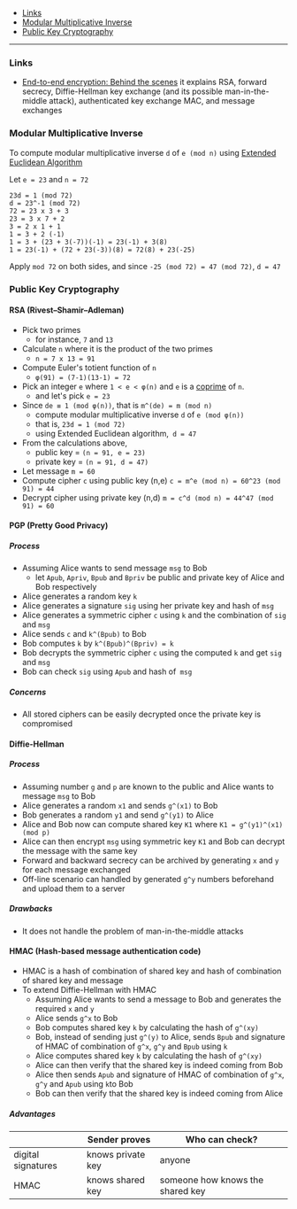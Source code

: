 - [Links](#links)
- [Modular Multiplicative Inverse](#modular-multiplicative-inverse)
- [Public Key Cryptography](#public-key-cryptography)
____

### Links

- [End-to-end encryption: Behind the
  scenes](https://www.youtube.com/watch?v=oRZoeDRACrY)
  it explains RSA, forward secrecy, Diffie-Hellman key exchange (and its
  possible man-in-the-middle attack), authenticated key exchange MAC, and
  message exchanges

### Modular Multiplicative Inverse

To compute modular multiplicative inverse `d` of `e (mod n)` using [Extended
Euclidean Algorithm](https://en.wikipedia.org/wiki/Extended_Euclidean_algorithm)

Let `e = 23` and `n = 72`

```
23d = 1 (mod 72)
d = 23^-1 (mod 72)
72 = 23 x 3 + 3
23 = 3 x 7 + 2
3 = 2 x 1 + 1
1 = 3 + 2 (-1)
1 = 3 + (23 + 3(-7))(-1) = 23(-1) + 3(8)
1 = 23(-1) + (72 + 23(-3))(8) = 72(8) + 23(-25)
```

Apply `mod 72` on both sides, and since `-25 (mod 72) = 47 (mod 72)`,
`d = 47`

### Public Key Cryptography

#### RSA (Rivest–Shamir–Adleman)

- Pick two primes
  - for instance, `7` and `13`
- Calculate `n` where it is the product of the two primes
  - `n = 7 x 13 = 91`
- Compute Euler's totient function of `n`
  - `φ(91) = (7-1)(13-1) = 72`
- Pick an integer `e` where `1 < e < φ(n)` and `e` is a [coprime](https://en.wikipedia.org/wiki/Coprime_integers)
    of `n`.
  - and let's pick `e = 23`
- Since `de ≡ 1 (mod φ(n))`, that is `m^(de) = m (mod n)`
  - compute modular multiplicative inverse `d` of `e (mod φ(n))`
  - that is, `23d = 1 (mod 72)`
  - using Extended Euclidean algorithm,` d = 47`
- From the calculations above,
  - public key = `(n = 91, e = 23)`
  - private key = `(n = 91, d = 47)`
- Let message `m = 60`
- Compute cipher `c` using public key (n,e) `c = m^e (mod n) = 60^23 (mod 91) = 44`
- Decrypt cipher using private key (n,d) `m = c^d (mod n) = 44^47 (mod 91) = 60`

#### PGP (Pretty Good Privacy)

##### Process

- Assuming Alice wants to send message `msg` to Bob
  - let `Apub`, `Apriv`, `Bpub` and `Bpriv` be public and private key of Alice
      and Bob respectively
- Alice generates a random key `k`
- Alice generates a signature `sig` using her private key and hash of `msg`
- Alice generates a symmetric cipher `c` using `k` and the combination of `sig` and `msg`
- Alice sends `c` and `k^(Bpub)` to Bob
- Bob computes `k` by ``k^(Bpub)^(Bpriv) = k``
- Bob decrypts the symmetric cipher `c` using the computed `k` and get `sig`
    and `msg`
- Bob can check `sig` using `Apub` and hash of` msg`

##### Concerns

- All stored ciphers can be easily decrypted once the private key is compromised

#### Diffie-Hellman

##### Process

- Assuming number `g` and `p` are known to the public and Alice wants to message `msg`
    to Bob
- Alice generates a random `x1` and sends `g^(x1)` to Bob
- Bob generates a random `y1` and send `g^(y1)` to Alice
- Alice and Bob now can compute shared key `K1` where `K1 = g^(y1)^(x1) (mod p)`
- Alice can then encrypt `msg` using symmetric key `K1` and Bob can decrypt the
    message with the same key
- Forward and backward secrecy can be archived by generating `x` and `y` for
    each message exchanged
- Off-line scenario can handled by generated `g^y` numbers beforehand and upload
    them to a server

##### Drawbacks

- It does not handle the problem of man-in-the-middle attacks

#### HMAC (Hash-based message authentication code)

- HMAC is a hash of combination of shared key and hash of combination of shared
    key and message
- To extend Diffie-Hellman with HMAC
  - Assuming Alice wants to send a message to Bob and generates the required
      `x` and `y`
  - Alice sends `g^x` to Bob
  - Bob computes shared key `k` by calculating the hash of `g^(xy)`
  - Bob, instead of sending just `g^(y)` to Alice, sends `Bpub` and
      signature of HMAC of combination of `g^x`, `g^y` and `Bpub` using `k`
  - Alice computes shared key `k` by calculating the hash of `g^(xy)`
  - Alice can then verify that the shared key is indeed coming from Bob
  - Alice then sends `Apub` and signature of HMAC of combination of `g^x`, `g^y` and
      `Apub` using `k`to Bob
  - Bob can then verify that the shared key is indeed coming from Alice

##### Advantages

| | Sender proves | Who can check? |
| --- | --- | --- |
| digital signatures | knows private key | anyone |
| HMAC | knows shared key | someone how knows the shared key |

